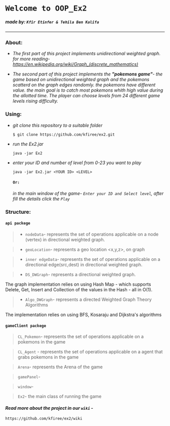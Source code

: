 # `Welcome to OOP_Ex2 `
##### **made by:** `Kfir Etinfer & Tehila Ben Kalifa`
__________________________________________________________________


### **About:**

- *The first part of this project implements unidirectional weighted graph.*    
*for more reading- https://en.wikipedia.org/wiki/Graph_(discrete_mathematics)*

- *The second part of this project implements the **"pokemons game"**-*
*the game based on unidirectional weighted graph and the pokemons scatterd on the graph edges randomly.*
*the pokemons have different value. the main goal is to catch most pokemons whith high value during the allotted time.*
*The player can choose levels from 24 different game levels rising difficulty.*

  
### **Using:**

- *git clone this repository to a suitable folder*

    ```
    $ git clone https://github.com/kfiree/ex2.git
    ```

- *run the Ex2.jar*

    ```
    java -jar Ex2
    ```
- *enter your ID and number of level from 0-23 you want to play*

     ```
     java -jar Ex2.jar <YOUR ID> <LEVEL>
     ```
  
  #### `Or:` 
   *in the main window of the game- `Enter your ID and Select level`, after fill the details click the `Play`* 
  

### **Structure:**
#### `api packege`

> - `nodeData`- represents the set of operations applicable on a node (vertex) in  directional weighted graph.

> - `geoLocation`- represents a geo location <x,y,z>, on graph

> - `inner edgeData`- represents the set of operations applicable on a directional edge(src,dest) in directional weighted graph.

> - `DS_DWGraph`- represents a directional weighted graph. 

   The graph implementation relies on using Hash Map - which supports Delete, Get, Insert and Collection of the values in the Hash - all in O(1).

> - `Algo_DWGraph`-  represents a directed  Weighted Graph Theory Algorithms

  The implementation relies on using BFS, Kosaraju and Dijkstra's algorithms

 

#### `gameClient packege`

> `CL_Pokemon`- represents the set of operations applicable on a pokemons in the game

> `CL_Agent` - represents the set of operations applicable on a agent that grabs pokemons in the game

> `Arena`- represents the Arena of the game

> `gamePanel`-

> `window`-

> `Ex2`- the main class of running the game



#### *Read more about the project in our `wiki`* - 
    https://github.com/kfiree/ex2/wiki


